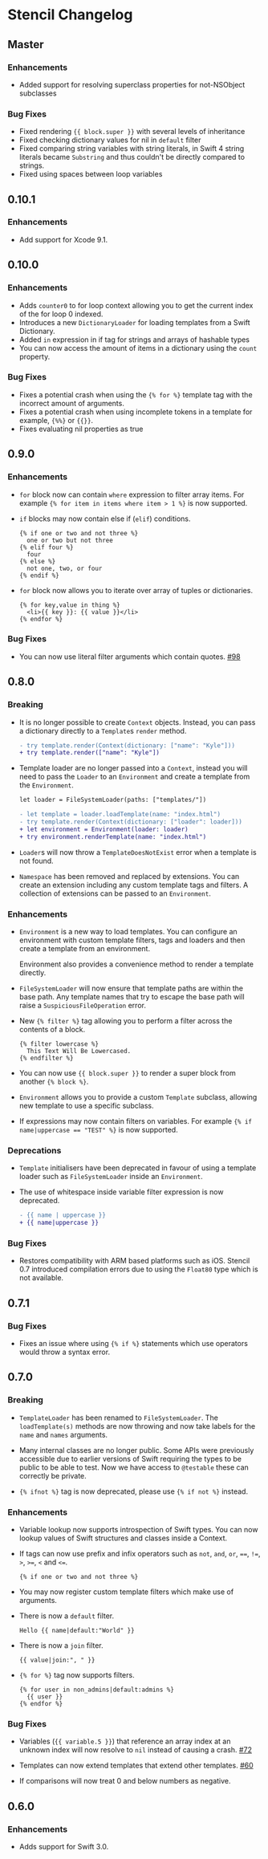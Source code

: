 # Stencil Changelog

## Master

### Enhancements

- Added support for resolving superclass properties for not-NSObject subclasses

### Bug Fixes

- Fixed rendering `{{ block.super }}` with several levels of inheritance
- Fixed checking dictionary values for nil in `default` filter
- Fixed comparing string variables with string literals, in Swift 4 string literals became `Substring` and thus couldn't be directly compared to strings.
- Fixed using spaces between loop variables

## 0.10.1

### Enhancements

- Add support for Xcode 9.1.

## 0.10.0

### Enhancements

- Adds `counter0` to for loop context allowing you to get the current index of
  the for loop 0 indexed.
- Introduces a new `DictionaryLoader` for loading templates from a Swift
  Dictionary.
- Added `in` expression in if tag for strings and arrays of hashable types
- You can now access the amount of items in a dictionary using the `count`
  property.

### Bug Fixes

- Fixes a potential crash when using the `{% for %}` template tag with the
  incorrect amount of arguments.
- Fixes a potential crash when using incomplete tokens in a template for
  example, `{%%}` or `{{}}`.
- Fixes evaluating nil properties as true


## 0.9.0

### Enhancements

- `for` block now can contain `where` expression to filter array items. For example `{% for item in items where item > 1 %}` is now supported.
- `if` blocks may now contain else if (`elif`) conditions.

  ```html+django
  {% if one or two and not three %}
    one or two but not three
  {% elif four %}
    four
  {% else %}
    not one, two, or four
  {% endif %}
  ```

- `for` block now allows you to iterate over array of tuples or dictionaries.

  ```html+django
  {% for key,value in thing %}
    <li>{{ key }}: {{ value }}</li>
  {% endfor %}
  ```

### Bug Fixes

- You can now use literal filter arguments which contain quotes.
  [#98](https://github.com/kylef/Stencil/pull/98)


## 0.8.0

### Breaking

- It is no longer possible to create `Context` objects. Instead, you can pass a
  dictionary directly to a `Template`s `render` method.

  ```diff
  - try template.render(Context(dictionary: ["name": "Kyle"]))
  + try template.render(["name": "Kyle"])
  ```

- Template loader are no longer passed into a `Context`, instead you will need
  to pass the `Loader` to an `Environment` and create a template from the
  `Environment`.

  ```diff
  let loader = FileSystemLoader(paths: ["templates/"])

  - let template = loader.loadTemplate(name: "index.html")
  - try template.render(Context(dictionary: ["loader": loader]))
  + let environment = Environment(loader: loader)
  + try environment.renderTemplate(name: "index.html")
  ```

- `Loader`s will now throw a `TemplateDoesNotExist` error when a template
  is not found.

- `Namespace` has been removed and replaced by extensions. You can create an
  extension including any custom template tags and filters. A collection of
  extensions can be passed to an `Environment`.

### Enhancements

- `Environment` is a new way to load templates. You can configure an
  environment with custom template filters, tags and loaders and then create a
  template from an environment.

  Environment also provides a convenience method to render a template directly.

- `FileSystemLoader` will now ensure that template paths are within the base
  path. Any template names that try to escape the base path will raise a
  `SuspiciousFileOperation` error.

- New `{% filter %}` tag allowing you to perform a filter across the contents
  of a block.

  ```html+django
  {% filter lowercase %}
    This Text Will Be Lowercased.
  {% endfilter %}
  ```

- You can now use `{{ block.super }}` to render a super block from another `{%
  block %}`.

- `Environment` allows you to provide a custom `Template` subclass, allowing
  new template to use a specific subclass.

- If expressions may now contain filters on variables. For example
  `{% if name|uppercase == "TEST" %}` is now supported.

### Deprecations

- `Template` initialisers have been deprecated in favour of using a template
  loader such as `FileSystemLoader` inside an `Environment`.

- The use of whitespace inside variable filter expression is now deprecated.

  ```diff
  - {{ name | uppercase }}
  + {{ name|uppercase }}
  ```

### Bug Fixes

- Restores compatibility with ARM based platforms such as iOS. Stencil 0.7
  introduced compilation errors due to using the `Float80` type which is not
  available.


## 0.7.1

### Bug Fixes

- Fixes an issue where using `{% if %}` statements which use operators would
  throw a syntax error.


## 0.7.0

### Breaking

- `TemplateLoader` has been renamed to `FileSystemLoader`. The
  `loadTemplate(s)` methods are now throwing and now take labels for the `name`
  and `names` arguments.

- Many internal classes are no longer public. Some APIs were previously
  accessible due to earlier versions of Swift requiring the types to be public
  to be able to test. Now we have access to `@testable` these can correctly be
  private.

- `{% ifnot %}` tag is now deprecated, please use `{% if not %}` instead.

### Enhancements

- Variable lookup now supports introspection of Swift types. You can now lookup
  values of Swift structures and classes inside a Context.

- If tags can now use prefix and infix operators such as `not`, `and`, `or`,
  `==`, `!=`, `>`, `>=`, `<` and `<=`.

    ```html+django
    {% if one or two and not three %}
    ```

- You may now register custom template filters which make use of arguments.
- There is now a `default` filter.

    ```html+django
    Hello {{ name|default:"World" }}
    ```

- There is now a `join` filter.

    ```html+django
    {{ value|join:", " }}
    ```

- `{% for %}` tag now supports filters.

    ```html+django
    {% for user in non_admins|default:admins %}
      {{ user }}
    {% endfor %}
    ```

### Bug Fixes

- Variables (`{{ variable.5 }}`) that reference an array index at an unknown
  index will now resolve to `nil` instead of causing a crash.
  [#72](https://github.com/kylef/Stencil/issues/72)

- Templates can now extend templates that extend other templates.
  [#60](https://github.com/kylef/Stencil/issues/60)

- If comparisons will now treat 0 and below numbers as negative.


## 0.6.0

### Enhancements

- Adds support for Swift 3.0.
